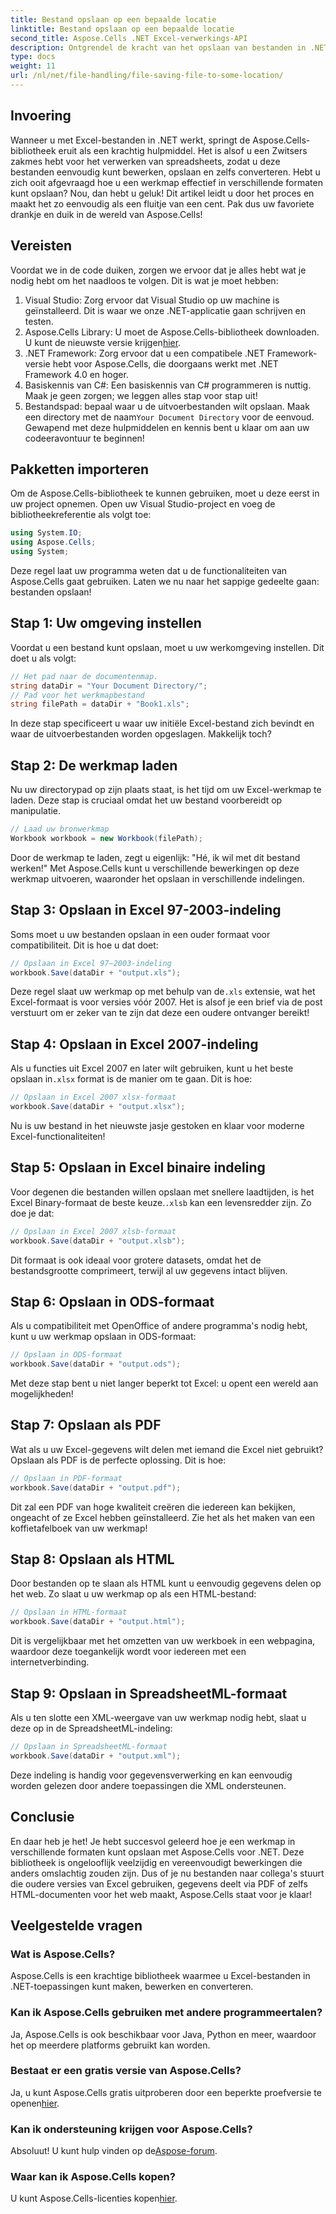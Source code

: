 ```yaml
---
title: Bestand opslaan op een bepaalde locatie
linktitle: Bestand opslaan op een bepaalde locatie
second_title: Aspose.Cells .NET Excel-verwerkings-API
description: Ontgrendel de kracht van het opslaan van bestanden in .NET met Aspose.Cells. Leer hoe u moeiteloos Excel-bestanden in meerdere formaten kunt opslaan.
type: docs
weight: 11
url: /nl/net/file-handling/file-saving-file-to-some-location/
---
```

## Invoering
Wanneer u met Excel-bestanden in .NET werkt, springt de Aspose.Cells-bibliotheek eruit als een krachtig hulpmiddel. Het is alsof u een Zwitsers zakmes hebt voor het verwerken van spreadsheets, zodat u deze bestanden eenvoudig kunt bewerken, opslaan en zelfs converteren. Hebt u zich ooit afgevraagd hoe u een werkmap effectief in verschillende formaten kunt opslaan? Nou, dan hebt u geluk! Dit artikel leidt u door het proces en maakt het zo eenvoudig als een fluitje van een cent. Pak dus uw favoriete drankje en duik in de wereld van Aspose.Cells!
## Vereisten
Voordat we in de code duiken, zorgen we ervoor dat je alles hebt wat je nodig hebt om het naadloos te volgen. Dit is wat je moet hebben:
1. Visual Studio: Zorg ervoor dat Visual Studio op uw machine is geïnstalleerd. Dit is waar we onze .NET-applicatie gaan schrijven en testen.
2.  Aspose.Cells Library: U moet de Aspose.Cells-bibliotheek downloaden. U kunt de nieuwste versie krijgen[hier](https://releases.aspose.com/cells/net/).
3. .NET Framework: Zorg ervoor dat u een compatibele .NET Framework-versie hebt voor Aspose.Cells, die doorgaans werkt met .NET Framework 4.0 en hoger.
4. Basiskennis van C#: Een basiskennis van C# programmeren is nuttig. Maak je geen zorgen; we leggen alles stap voor stap uit!
5.  Bestandspad: bepaal waar u de uitvoerbestanden wilt opslaan. Maak een directory met de naam`Your Document Directory` voor de eenvoud.
Gewapend met deze hulpmiddelen en kennis bent u klaar om aan uw codeeravontuur te beginnen!
## Pakketten importeren
Om de Aspose.Cells-bibliotheek te kunnen gebruiken, moet u deze eerst in uw project opnemen. Open uw Visual Studio-project en voeg de bibliotheekreferentie als volgt toe:
```csharp
using System.IO;
using Aspose.Cells;
using System;
```
Deze regel laat uw programma weten dat u de functionaliteiten van Aspose.Cells gaat gebruiken. Laten we nu naar het sappige gedeelte gaan: bestanden opslaan!
## Stap 1: Uw omgeving instellen
Voordat u een bestand kunt opslaan, moet u uw werkomgeving instellen. Dit doet u als volgt:
```csharp
// Het pad naar de documentenmap.
string dataDir = "Your Document Directory/";
// Pad voor het werkmapbestand
string filePath = dataDir + "Book1.xls";
```
In deze stap specificeert u waar uw initiële Excel-bestand zich bevindt en waar de uitvoerbestanden worden opgeslagen. Makkelijk toch?
## Stap 2: De werkmap laden
Nu uw directorypad op zijn plaats staat, is het tijd om uw Excel-werkmap te laden. Deze stap is cruciaal omdat het uw bestand voorbereidt op manipulatie.
```csharp
// Laad uw bronwerkmap
Workbook workbook = new Workbook(filePath);
```
Door de werkmap te laden, zegt u eigenlijk: "Hé, ik wil met dit bestand werken!" Met Aspose.Cells kunt u verschillende bewerkingen op deze werkmap uitvoeren, waaronder het opslaan in verschillende indelingen.
## Stap 3: Opslaan in Excel 97-2003-indeling
Soms moet u uw bestanden opslaan in een ouder formaat voor compatibiliteit. Dit is hoe u dat doet:
```csharp
// Opslaan in Excel 97–2003-indeling
workbook.Save(dataDir + "output.xls");
```
 Deze regel slaat uw werkmap op met behulp van de`.xls` extensie, wat het Excel-formaat is voor versies vóór 2007. Het is alsof je een brief via de post verstuurt om er zeker van te zijn dat deze een oudere ontvanger bereikt!
## Stap 4: Opslaan in Excel 2007-indeling
Als u functies uit Excel 2007 en later wilt gebruiken, kunt u het beste opslaan in`.xlsx` format is de manier om te gaan. Dit is hoe:
```csharp
// Opslaan in Excel 2007 xlsx-formaat
workbook.Save(dataDir + "output.xlsx");
```
Nu is uw bestand in het nieuwste jasje gestoken en klaar voor moderne Excel-functionaliteiten! 
## Stap 5: Opslaan in Excel binaire indeling
 Voor degenen die bestanden willen opslaan met snellere laadtijden, is het Excel Binary-formaat de beste keuze.`.xlsb` kan een levensredder zijn. Zo doe je dat:
```csharp
// Opslaan in Excel 2007 xlsb-formaat
workbook.Save(dataDir + "output.xlsb");
```
Dit formaat is ook ideaal voor grotere datasets, omdat het de bestandsgrootte comprimeert, terwijl al uw gegevens intact blijven. 
## Stap 6: Opslaan in ODS-formaat
Als u compatibiliteit met OpenOffice of andere programma's nodig hebt, kunt u uw werkmap opslaan in ODS-formaat:
```csharp
// Opslaan in ODS-formaat
workbook.Save(dataDir + "output.ods");
```
Met deze stap bent u niet langer beperkt tot Excel: u opent een wereld aan mogelijkheden!
## Stap 7: Opslaan als PDF
Wat als u uw Excel-gegevens wilt delen met iemand die Excel niet gebruikt? Opslaan als PDF is de perfecte oplossing. Dit is hoe:
```csharp
// Opslaan in PDF-formaat
workbook.Save(dataDir + "output.pdf");
```
Dit zal een PDF van hoge kwaliteit creëren die iedereen kan bekijken, ongeacht of ze Excel hebben geïnstalleerd. Zie het als het maken van een koffietafelboek van uw werkmap!
## Stap 8: Opslaan als HTML
Door bestanden op te slaan als HTML kunt u eenvoudig gegevens delen op het web. Zo slaat u uw werkmap op als een HTML-bestand:
```csharp
// Opslaan in HTML-formaat
workbook.Save(dataDir + "output.html");
```
Dit is vergelijkbaar met het omzetten van uw werkboek in een webpagina, waardoor deze toegankelijk wordt voor iedereen met een internetverbinding.
## Stap 9: Opslaan in SpreadsheetML-formaat
Als u ten slotte een XML-weergave van uw werkmap nodig hebt, slaat u deze op in de SpreadsheetML-indeling:
```csharp
// Opslaan in SpreadsheetML-formaat
workbook.Save(dataDir + "output.xml");
```
Deze indeling is handig voor gegevensverwerking en kan eenvoudig worden gelezen door andere toepassingen die XML ondersteunen.
## Conclusie
En daar heb je het! Je hebt succesvol geleerd hoe je een werkmap in verschillende formaten kunt opslaan met Aspose.Cells voor .NET. Deze bibliotheek is ongelooflijk veelzijdig en vereenvoudigt bewerkingen die anders omslachtig zouden zijn. Dus of je nu bestanden naar collega's stuurt die oudere versies van Excel gebruiken, gegevens deelt via PDF of zelfs HTML-documenten voor het web maakt, Aspose.Cells staat voor je klaar!
## Veelgestelde vragen
### Wat is Aspose.Cells?
Aspose.Cells is een krachtige bibliotheek waarmee u Excel-bestanden in .NET-toepassingen kunt maken, bewerken en converteren.
### Kan ik Aspose.Cells gebruiken met andere programmeertalen?
Ja, Aspose.Cells is ook beschikbaar voor Java, Python en meer, waardoor het op meerdere platforms gebruikt kan worden.
### Bestaat er een gratis versie van Aspose.Cells?
 Ja, u kunt Aspose.Cells gratis uitproberen door een beperkte proefversie te openen[hier](https://releases.aspose.com/).
### Kan ik ondersteuning krijgen voor Aspose.Cells?
 Absoluut! U kunt hulp vinden op de[Aspose-forum](https://forum.aspose.com/c/cells/9).
### Waar kan ik Aspose.Cells kopen?
 U kunt Aspose.Cells-licenties kopen[hier](https://purchase.aspose.com/buy).
